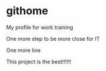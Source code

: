 # githome

My profile for work training

One more step to be more close for IT

One more line

This project is the best!!!!!!
